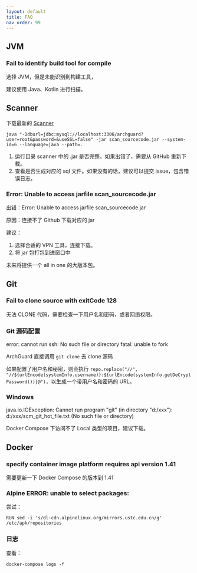 ```yaml
---
layout: default
title: FAQ
nav_order: 99
---
```


## JVM

### Fail to identify build tool for compile

选择 JVM，但是未能识别到构建工具，

建议使用 Java、Kotlin 进行扫描。

## Scanner

下载最新的 [Scanner](https://github.com/archguard/scanner/releases)

```
java "-Ddburl=jdbc:mysql://localhost:3306/archguard?user=root&password=&useSSL=false" -jar scan_sourcecode.jar --system-id=6 --language=java --path=.
```

1. 运行目录 scanner 中的 .jar 是否完整。如果出错了，需要从 GitHub 重新下载。
2. 查看是否生成对应的 sql 文件。如果没有的话，建议可以提交 issue，包含错误日志。

### Error: Unable to access jarfile scan_sourcecode.jar

出错：Error: Unable to access jarfile scan_sourcecode.jar

原因：连接不了 Github 下载对应的 jar

建议：

1. 选择合适的 VPN 工具，连接下载。
2. 将 jar 包打包到进窗口中

未来将提供一个 all in one 的大版本包。

## Git

### Fail to clone source with exitCode 128

无法 CLONE 代码，需要检查一下用户名和密码，或者网络权限。

### Git 源码配置

error: cannot run ssh: No such file or directory
fatal: unable to fork

ArchGuard 直接调用 `git clone` 去 clone 源码

如果配置了用户名和秘密，则会执行 `repo.replace("//", "//${urlEncode(systemInfo.username)}:${urlEncode(systemInfo.getDeCryptPassword())}@")`，以生成一个带用户名和密码的 URL。

### Windows

java.io.IOException: Cannot run program "git" (in directory "d:/xxx"): d:/xxx/scm_git_hot_file.txt (No such file or directory)

Docker Compose 下访问不了 Local 类型的项目，建议下载。

## Docker

### specify container image platform requires api version 1.41

需要更新一下 Docker Compose 的版本到  1.41

### Alpine ERROR: unable to select packages:

尝试：

```
RUN sed -i 's/dl-cdn.alpinelinux.org/mirrors.ustc.edu.cn/g' /etc/apk/repositories
```

### 日志

查看：

```
docker-compose logs -f
```


